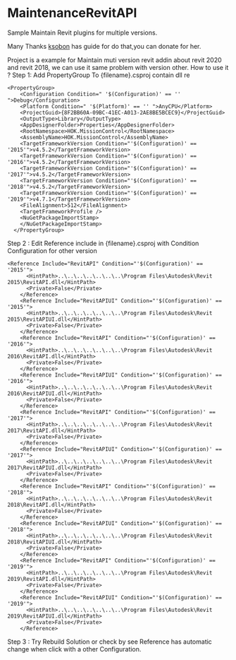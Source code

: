 # MaintenanceRevitAPI
Sample Maintain Revit plugins for multiple versions.

Many Thanks  <a href="https://github.com/ksobon/archilab">ksobon</a> has guide for do that,you can donate for her.

Project is a example for Maintain muti version revit addin about revit 2020 and revit 2018, we can use it same problem with version other.
How to use it ? 
Step 1: 
Add PropertyGroup To {filename}.csproj contain dll re
``` csproj
<PropertyGroup>
    <Configuration Condition=" '$(Configuration)' == '' ">Debug</Configuration>
    <Platform Condition=" '$(Platform)' == '' ">AnyCPU</Platform>
    <ProjectGuid>{8F2BB60A-09BC-41EC-A013-2AE8BE5BCEC9}</ProjectGuid>
    <OutputType>Library</OutputType>
    <AppDesignerFolder>Properties</AppDesignerFolder>
    <RootNamespace>HOK.MissionControl</RootNamespace>
    <AssemblyName>HOK.MissionControl</AssemblyName>
    <TargetFrameworkVersion Condition="'$(Configuration)' == '2015'">v4.5.2</TargetFrameworkVersion>
    <TargetFrameworkVersion Condition="'$(Configuration)' == '2016'">v4.5.2</TargetFrameworkVersion>
    <TargetFrameworkVersion Condition="'$(Configuration)' == '2017'">v4.5.2</TargetFrameworkVersion>
    <TargetFrameworkVersion Condition="'$(Configuration)' == '2018'">v4.5.2</TargetFrameworkVersion>
    <TargetFrameworkVersion Condition="'$(Configuration)' == '2019'">v4.7.1</TargetFrameworkVersion>
    <FileAlignment>512</FileAlignment>
    <TargetFrameworkProfile />
    <NuGetPackageImportStamp>
    </NuGetPackageImportStamp>
  </PropertyGroup>
```
Step 2 : 
Edit Reference include in {filename}.csproj with Condition Configuration for other version
``` csproj
<Reference Include="RevitAPI" Condition="'$(Configuration)' == '2015'">
      <HintPath>..\..\..\..\..\..\..\Program Files\Autodesk\Revit 2015\RevitAPI.dll</HintPath>
      <Private>False</Private>
    </Reference>
    <Reference Include="RevitAPIUI" Condition="'$(Configuration)' == '2015'">
      <HintPath>..\..\..\..\..\..\..\Program Files\Autodesk\Revit 2015\RevitAPIUI.dll</HintPath>
      <Private>False</Private>
    </Reference>
    <Reference Include="RevitAPI" Condition="'$(Configuration)' == '2016'">
      <HintPath>..\..\..\..\..\..\..\Program Files\Autodesk\Revit 2016\RevitAPI.dll</HintPath>
      <Private>False</Private>
    </Reference>
    <Reference Include="RevitAPIUI" Condition="'$(Configuration)' == '2016'">
      <HintPath>..\..\..\..\..\..\..\Program Files\Autodesk\Revit 2016\RevitAPIUI.dll</HintPath>
      <Private>False</Private>
    </Reference>
    <Reference Include="RevitAPI" Condition="'$(Configuration)' == '2017'">
      <HintPath>..\..\..\..\..\..\..\Program Files\Autodesk\Revit 2017\RevitAPI.dll</HintPath>
      <Private>False</Private>
    </Reference>
    <Reference Include="RevitAPIUI" Condition="'$(Configuration)' == '2017'">
      <HintPath>..\..\..\..\..\..\..\Program Files\Autodesk\Revit 2017\RevitAPIUI.dll</HintPath>
      <Private>False</Private>
    </Reference>
    <Reference Include="RevitAPI" Condition="'$(Configuration)' == '2018'">
      <HintPath>..\..\..\..\..\..\..\Program Files\Autodesk\Revit 2018\RevitAPI.dll</HintPath>
      <Private>False</Private>
    </Reference>
    <Reference Include="RevitAPIUI" Condition="'$(Configuration)' == '2018'">
      <HintPath>..\..\..\..\..\..\..\Program Files\Autodesk\Revit 2018\RevitAPIUI.dll</HintPath>
      <Private>False</Private>
    </Reference>
    <Reference Include="RevitAPI" Condition="'$(Configuration)' == '2019'">
      <HintPath>..\..\..\..\..\..\..\Program Files\Autodesk\Revit 2019\RevitAPI.dll</HintPath>
      <Private>False</Private>
    </Reference>
    <Reference Include="RevitAPIUI" Condition="'$(Configuration)' == '2019'">
      <HintPath>..\..\..\..\..\..\..\Program Files\Autodesk\Revit 2019\RevitAPIUI.dll</HintPath>
      <Private>False</Private>
    </Reference>
```
Step 3 : Try Rebuild Solution or check by see Reference has automatic change when click with a other Configuration.

